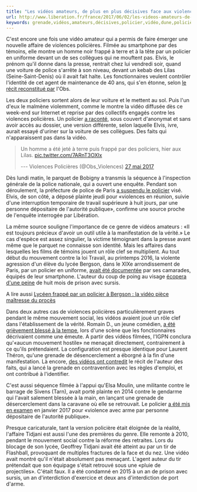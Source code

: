 ```yaml
---
title: "Les vidéos amateurs, de plus en plus décisives face aux violences policières"
url: http://www.liberation.fr/france/2017/06/02/les-videos-amateurs-de-plus-en-plus-decisives-face-aux-violences-policieres_1573915
keywords: grenade,vidéos,amateurs,décisives,policier,vidéo,dune,policières,voiture,face,violences,frappé,mouvement
---
```

C'est encore une fois une vidéo amateur qui a permis de faire émerger une nouvelle affaire de violences policières. Filmée au smartphone par des témoins, elle montre un homme noir frappé à terre et à la tête par un policier en uniforme devant un de ses collègues qui ne mouftent pas. Elvis, le prénom qu'il donne dans la presse, rentrait chez lui vendredi soir, quand une voiture de police s'arrête à son niveau, devant un kebab des Lilas (Seine-Saint-Denis) où il avait fait halte. Les fonctionnaires veulent contrôler l'identité de cet agent de maintenance de 40 ans, qui s'en étonne, selon [le récit reconstitué par](http://tempsreel.nouvelobs.com/societe/20170529.OBS0010/violences-policieres-aux-lilas-j-ai-essaye-de-proteger-ma-tete.html) l'Obs.

Les deux policiers sortent alors de leur voiture et le mettent au sol. Puis l'un d'eux le malmène violemment, comme le montre la vidéo diffusée dès ce week-end sur Internet et reprise par des collectifs engagés contre les violences policières. Un policier [a raconté](http://premium.lefigaro.fr/actualite-france/2017/05/31/01016-20170531ARTFIG00154-seine-saint-denis-un-policier-frappe-un-homme-a-terre-la-police-des-polices-saisie.php), sous couvert d'anonymat et sans avoir accès au dossier, une version différente, selon laquelle Elvis, ivre, aurait essayé d'uriner sur la voiture de ses collègues. Des faits qui n'apparaissent pas dans la vidéo.

> Un homme a été jeté à terre puis frappé par des policiers, hier aux Lilas. [pic.twitter.com/7ARnT3OXlx](https://t.co/7ARnT3OXlx)
>
> --- Violences Policières (\@Obs\_Violences) [27 mai 2017](https://twitter.com/Obs_Violences/status/868483909075570689)

Dès lundi matin, le parquet de Bobigny a transmis la séquence à l'inspection générale de la police nationale, qui a ouvert une enquête. Pendant son déroulement, la préfecture de police de Paris [a suspendu le policier](http://www.leparisien.fr/seine-saint-denis-93/les-lilas-le-prefet-de-police-suspend-le-policier-auteur-de-violences-31-05-2017-7002963.php) visé. Elvis, de son côté, a déposé plainte jeudi pour «violences en réunion, suivie d'une interruption temporaire de travail supérieure à huit jours, par une personne dépositaire de l'autorité publique», confirme une source proche de l'enquête interrogée par Libération.

La même source souligne l'importance de ce genre de vidéos amateurs : «Il est toujours précieux d'avoir un outil utile à la manifestation de la vérité.» Le cas d'espèce est assez singulier, la victime témoignant dans la presse avant même que le parquet ne connaisse son identité. Mais les affaires dans lesquelles les films de témoins jouent un rôle clef se multiplient. Au tout début du mouvement contre la loi Travail, au printemps 2016, la violente agression d'un élève du lycée Bergson, dans le XIXe arrondissement de Paris, par un policier en uniforme, [avait été documentée](https://www.liberation.fr/france/2016/11/10/lyceen-frappe-par-un-policier-a-bergson-la-video-piece-maitresse-du-proces_1527698) par ses camarades, équipés de leur smartphone. L'auteur du coup de poing au visage [écopera d'une peine](https://www.liberation.fr/france/2016/11/23/proces-bergson-un-policier-condamne-a-huit-mois-de-prison-avec-sursis_1530308) de huit mois de prison avec sursis.

A lire aussi [Lycéen frappé par un policier à Bergson : la vidéo pièce maîtresse du procès](https://www.liberation.fr/france/2016/11/10/lyceen-frappe-par-un-policier-a-bergson-la-video-piece-maitresse-du-proces_1527698)

Dans deux autres cas de violences policières particulièrement graves pendant le même mouvement social, les vidéos avaient joué un rôle clef dans l'établissement de la vérité. Romain D., un jeune comédien, [a été grièvement blessé à la tempe](http://abonnes.lemonde.fr/police-justice/article/2016/10/07/loi-travail-l-enquete-sur-un-blesse-par-les-forces-de-l-ordre-revele-les-contradictions-policieres_5009625_1653578.html), lors d'une scène que les fonctionnaires décrivaient comme une émeute. A partir des vidéos filmées, l'IGPN conclura qu\'«aucun mouvement hostile» ne menaçait directement, contrairement à ce qu'ils prétendaient. La configuration est presque identique pour Laurent Théron, qu'une grenade de désencerclement a éborgné à la fin d'une manifestation. Là encore, [des vidéos ont contredit](http://abonnes.lemonde.fr/police-justice/article/2016/12/14/grenades-de-desencerclement-des-risques-de-blessures-graves-mis-en-evidence_5048514_1653578.html) le récit de l'auteur des faits, qui a lancé la grenade en contravention avec les règles d'emploi, et ont contribué à l\'identifier.

C'est aussi séquence filmée à l'appui qu'Elsa Moulin, une militante contre le barrage de Sivens (Tarn), avait porté plainte en 2014 contre le gendarme qui l'avait salement blessée à la main, en lançant une grenade de désercerclement dans la caravane où elle se retrouvait. Le policier [a été mis en examen](http://www.europe1.fr/societe/sivens-un-gendarme-mis-en-examen-pour-avoir-blesse-une-militante-2953949) en janvier 2017 pour «violence avec arme par personne dépositaire de l'autorité publique».

Presque caricaturale, tant la version policière était éloignée de la réalité, l'affaire Tidjani est aussi l'une des premières du genre. Elle remonte à 2010, pendant le mouvement social contre la réforme des retraites. Lors du blocage de son lycée, Geoffrey Tidjani avait été atteint au par un tir de Flashball, provoquant de multiples fractures de la face et du nez. Une vidéo avait montré qu'il n'était absolument pas menaçant. L'agent auteur du tir prétendait que son équipage s'était retrouvé sous une «pluie de projectiles». C'était faux. Il a été condamné en 2015 à un an de prison avec sursis, un an d'interdiction d'exercice et deux ans d'interdiction de port d'arme.
